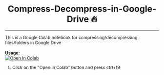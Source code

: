 <h1 align="center">Compress-Decompress-in-Google-Drive 🔥</h1> 

<hr>

This is a Google Colab notebook for compressing/decompressing files/folders in Google Drive
<br><br><b>Usage:</b>
<br>
<a href="https://colab.research.google.com/github/sawankumar/compress-decompress-in-Google-Drive/blob/master/Unrar_Unzip_Rar_Zip_in_GDrive.ipynb" target="_parent\"><img src="https://colab.research.google.com/assets/colab-badge.svg" alt="Open In Colab"/></a>
1. Click on the "Open in Colab" button and press ctrl+f9

